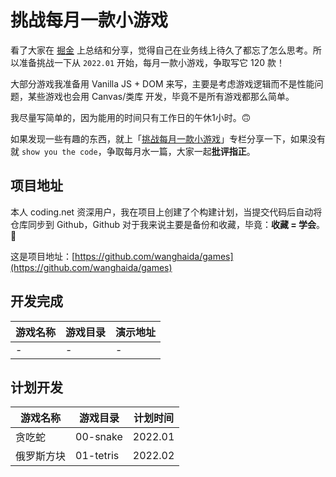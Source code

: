 # 挑战每月一款小游戏

看了大家在 [掘金](https://juejin.cn/user/2735240659080696/posts) 上总结和分享，觉得自己在业务线上待久了都忘了怎么思考。所以准备挑战一下从 `2022.01` 开始，每月一款小游戏，争取写它 120 款！

大部分游戏我准备用 Vanilla JS + DOM 来写，主要是考虑游戏逻辑而不是性能问题，某些游戏也会用 Canvas/类库 开发，毕竟不是所有游戏都那么简单。

我尽量写简单的，因为能用的时间只有工作日的午休1小时。🙃

如果发现一些有趣的东西，就上「[挑战每月一款小游戏](https://juejin.cn/column/7049183737908559908)」专栏分享一下，如果没有就 `show you the code`，争取每月水一篇，大家一起**批评指正**。

## 项目地址

本人 coding.net 资深用户，我在项目上创建了个构建计划，当提交代码后自动将仓库同步到 Github，Github 对于我来说主要是备份和收藏，毕竟：**收藏 = 学会**。🤔

这是项目地址：[https://github.com/wanghaida/games](https://github.com/wanghaida/games)

## 开发完成

游戏名称 | 游戏目录 | 演示地址
---|---|---
\- | \- | \-

## 计划开发

游戏名称 | 游戏目录 | 计划时间
---|---|---
贪吃蛇 | 00-snake | 2022.01
俄罗斯方块 | 01-tetris | 2022.02
